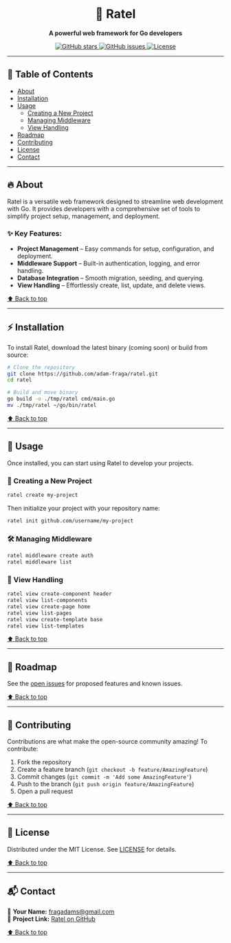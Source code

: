 <div align="center">
  <h1>🚀 Ratel</h1>
  <p><strong>A powerful web framework for Go developers</strong></p>
  
  <p>
    <a href="https://github.com/adam-fraga/ratel/stargazers">
      <img src="https://img.shields.io/github/stars/adam-fraga/ratel?style=for-the-badge" alt="GitHub stars" />
    </a>
    <a href="https://github.com/adam-fraga/ratel/issues">
      <img src="https://img.shields.io/github/issues/adam-fraga/ratel?style=for-the-badge" alt="GitHub issues" />
    </a>
    <a href="LICENSE">
      <img src="https://img.shields.io/badge/license-MIT-green?style=for-the-badge" alt="License" />
    </a>
  </p>
</div>

---

## 📜 Table of Contents
- [About](#about)
- [Installation](#installation)
- [Usage](#usage)
  - [Creating a New Project](#creating-a-new-project)
  - [Managing Middleware](#managing-middleware)
  - [View Handling](#view-handling)
- [Roadmap](#roadmap)
- [Contributing](#contributing)
- [License](#license)
- [Contact](#contact)

---

## 🔥 About
Ratel is a versatile web framework designed to streamline web development with Go. It provides developers with a comprehensive set of tools to simplify project setup, management, and deployment.

### ✨ Key Features:
- **Project Management** – Easy commands for setup, configuration, and deployment.
- **Middleware Support** – Built-in authentication, logging, and error handling.
- **Database Integration** – Smooth migration, seeding, and querying.
- **View Handling** – Effortlessly create, list, update, and delete views.

[⬆ Back to top](#table-of-contents)

---

## ⚡ Installation
To install Ratel, download the latest binary (coming soon) or build from source:

```bash
# Clone the repository
git clone https://github.com/adam-fraga/ratel.git
cd ratel

# Build and move binary
go build -o ./tmp/ratel cmd/main.go
mv ./tmp/ratel ~/go/bin/ratel
```

[⬆ Back to top](#table-of-contents)

---

## 🚀 Usage
Once installed, you can start using Ratel to develop your projects.

### 📌 Creating a New Project
```bash
ratel create my-project
```
Then initialize your project with your repository name:
```bash
ratel init github.com/username/my-project
```

### 🛠 Managing Middleware
```bash
ratel middleware create auth
ratel middleware list
```

### 🎨 View Handling
```bash
ratel view create-component header
ratel view list-components
ratel view create-page home
ratel view list-pages
ratel view create-template base
ratel view list-templates
```

[⬆ Back to top](#table-of-contents)

---

## 📌 Roadmap
See the [open issues](https://github.com/adam-fraga/ratel/issues) for proposed features and known issues.

[⬆ Back to top](#table-of-contents)

---

## 🤝 Contributing
Contributions are what make the open-source community amazing! To contribute:
1. Fork the repository
2. Create a feature branch (`git checkout -b feature/AmazingFeature`)
3. Commit changes (`git commit -m 'Add some AmazingFeature'`)
4. Push to the branch (`git push origin feature/AmazingFeature`)
5. Open a pull request

[⬆ Back to top](#table-of-contents)

---

## 📜 License
Distributed under the MIT License. See [LICENSE](LICENSE) for details.

[⬆ Back to top](#table-of-contents)

---

## 📬 Contact
📧 **Your Name:** fragadams@gmail.com  
🔗 **Project Link:** [Ratel on GitHub](https://github.com/adam-fraga/ratel)

[⬆ Back to top](#table-of-contents)


